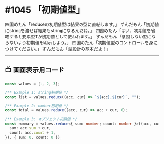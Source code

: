 # #1045 「初期値型」

四国めたん「reduceの初期値型は結果の型に直結します。」
ずんだもん「初期値にstringを渡せば結果もstringになるんだね。」
四国めたん「はい、初期値を省略すると要素型Tが初期値として使われます。」
ずんだもん「意図しない型にならないよう初期値を明示しよう。」
四国めたん「初期値型のコントロールを身につけてください。」
ずんだもん「型設計の基本だよ！」

---

## 📺 画面表示用コード

```typescript
const values = [1, 2, 3];

/** Example 1: string初期値 */
const list = values.reduce((acc, cur) => `${acc},${cur}`, "");

/** Example 2: number初期値 */
const total = values.reduce((acc, cur) => acc + cur, 0);

/** Example 3: オブジェクト初期値 */
const summary = values.reduce<{ sum: number; count: number }>((acc, cur) => ({
  sum: acc.sum + cur,
  count: acc.count + 1,
}), { sum: 0, count: 0 });
```

